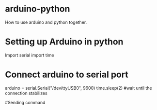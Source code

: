 # arduino-python
How to use arduino and python together.

# Setting up Arduino in python

Import serial
import time

# Connect arduino to serial port

arduino = serial.Serial("/dev/ttyUSB0", 9600)
time.sleep(2) #wait until the connection stabilizes

#Sending command 
